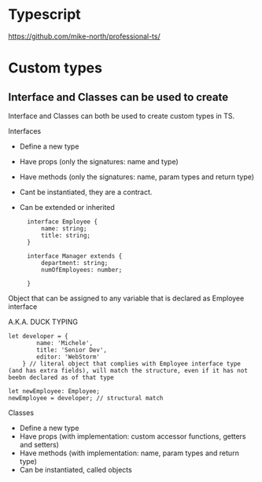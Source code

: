 # Typescript

https://github.com/mike-north/professional-ts/

# Custom types

## Interface and Classes can be used to create

Interface and Classes can both be used to create custom types in TS.

Interfaces

- Define a new type
- Have props (only the signatures: name and type)
- Have methods (only the signatures: name, param types and return type)
- Cant be instantiated, they are a contract.
- Can be extended or inherited

        interface Employee {
            name: string;
            title: string;
        }

        interface Manager extends {
            department: string;
            numOfEmployees: number;

        }

Object that can be assigned to any variable that is declared as Employee interface

A.K.A. DUCK TYPING

    let developer = {
            name: 'Michele',
            title: 'Senior Dev',
            editor: 'WebStorm'
        } // literal object that complies with Employee interface type (and has extra fields), will match the structure, even if it has not beebn declared as of that type

    let newEmployee: Employee;
    newEmployee = developer; // structural match

Classes

- Define a new type
- Have props (with implementation: custom accessor functions, getters and setters)
- Have methods (with implementation: name, param types and return type)
- Can be instantiated, called objects
